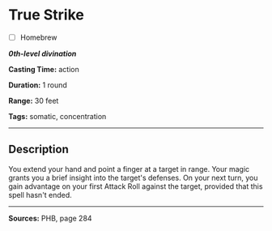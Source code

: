 # True Strike

- [ ] Homebrew

***0th-level divination***

**Casting Time:** action

**Duration:** 1 round

**Range:** 30 feet

**Tags:** somatic, concentration

---

## Description
You extend your hand and point a finger at a target in range.
Your magic grants you a brief insight into the target's defenses.
On your next turn, you gain advantage on your first Attack Roll against the target, provided that this spell hasn't ended.

---

**Sources:** PHB, page 284
